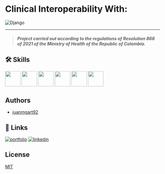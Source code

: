 # Clinical Interoperability With:

![Django](https://miro.medium.com/v2/resize:fit:1200/1*HVKOLLX7wprRbHTl2IPDcQ.png)

---

> ##### Project carried out according to the regulations of Resolution 866 of 2021 of the Ministry of Health of the Republic of Colombia.



## 🛠 Skills

<img src="https://upload.wikimedia.org/wikipedia/commons/c/c3/Python-logo-notext.svg" width="50" />
<img src="https://upload.wikimedia.org/wikipedia/commons/7/75/Django_logo.svg" width="50" />
<img src="https://upload.wikimedia.org/wikipedia/en/d/dd/MySQL_logo.svg" width="50" />
<img src="https://upload.wikimedia.org/wikipedia/commons/6/61/HTML5_logo_and_wordmark.svg" width="50" />
<img src="https://upload.wikimedia.org/wikipedia/commons/d/d5/CSS3_logo_and_wordmark.svg" width="50" />
<img src="https://upload.wikimedia.org/wikipedia/commons/b/b2/Bootstrap_logo.svg" width="50" />

## Authors

- [juanmgart92](https://github.com/juanmgart92)


## 🔗 Links
[![portfolio](https://img.shields.io/badge/my_portfolio-000?style=for-the-badge&logo=ko-fi&logoColor=white)](https://www.juanmgart.ninja//)
[![linkedin](https://img.shields.io/badge/linkedin-0A66C2?style=for-the-badge&logo=linkedin&logoColor=white)](https://www.linkedin.com/in/juanmagart/)

## License

[MIT](https://choosealicense.com/licenses/mit/)
